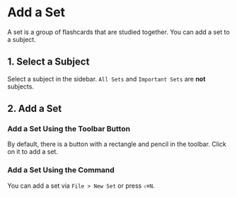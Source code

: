 # Add a Set

A set is a group of flashcards that are studied together. You can add a set to a subject.

## 1. Select a Subject

Select a subject in the sidebar. `All Sets` and `Important Sets` are **not** subjects.

## 2. Add a Set

### Add a Set Using the Toolbar Button

By default, there is a button with a rectangle and pencil in the toolbar. Click on it to add a set.

### Add a Set Using the Command

You can add a set via `File > New Set` or press `⇧⌘N`.